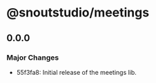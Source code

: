 # @snoutstudio/meetings

## 0.0.0

### Major Changes

- 55f3fa8: Initial release of the meetings lib.
